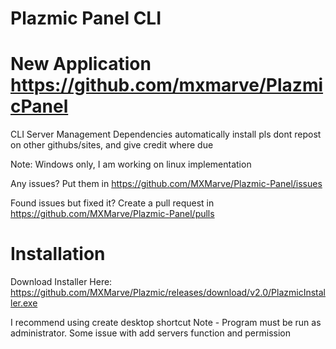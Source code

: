 # Plazmic Panel CLI

# New Application https://github.com/mxmarve/PlazmicPanel

 CLI Server Management
 Dependencies automatically install
 pls dont repost on other githubs/sites, and give credit where due
 
 Note: Windows only, I am working on linux implementation
 
 Any issues? Put them in https://github.com/MXMarve/Plazmic-Panel/issues 
 
 Found issues but fixed it? Create a pull request in https://github.com/MXMarve/Plazmic-Panel/pulls
 
# Installation
   Download Installer Here: https://github.com/MXMarve/Plazmic/releases/download/v2.0/PlazmicInstaller.exe
    
   I recommend using create desktop shortcut
   Note - Program must be run as administrator. Some issue with add servers function and permission
